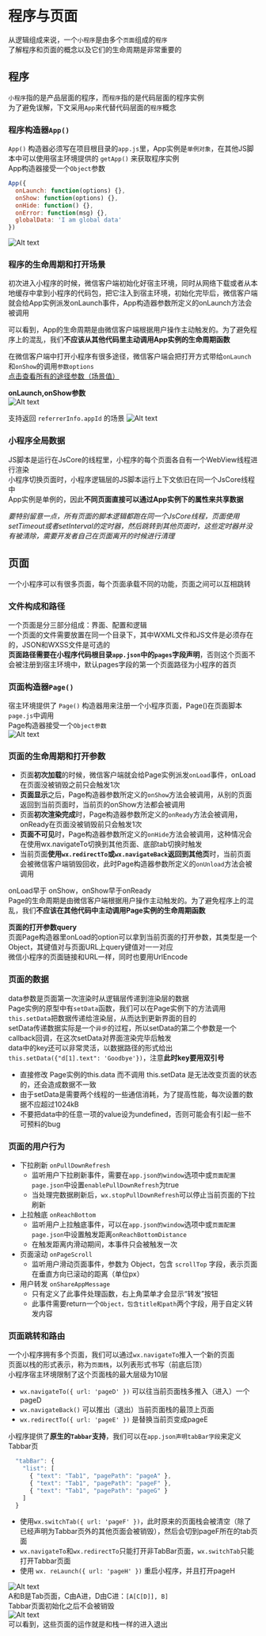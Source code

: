 # 程序与页面

从逻辑组成来说，一个`小程序`是由多个`页面`组成的`程序`  
了解程序和页面的概念以及它们的生命周期是非常重要的  

## 程序

`小程序`指的是产品层面的程序，而`程序`指的是代码层面的程序实例  
为了避免误解，下文采用`App`来代替代码层面的`程序`概念  

### 程序构造器`App()`

`App()` 构造器必须写在项目根目录的`app.js`里，App实例是`单例对象`，在其他JS脚本中可以使用宿主环境提供的 `getApp()` 来获取程序实例  
App构造器接受一个`Object`参数  

```js
App({
  onLaunch: function(options) {},
  onShow: function(options) {},
  onHide: function() {},
  onError: function(msg) {},
  globalData: 'I am global data'
})
```

![Alt text](./image/image-5.png)  

### 程序的生命周期和打开场景

初次进入小程序的时候，微信客户端初始化好宿主环境，同时从网络下载或者从本地缓存中拿到小程序的代码包，把它注入到宿主环境，初始化完毕后，微信客户端就会给App实例派发onLaunch事件，App构造器参数所定义的onLaunch方法会被调用  
  
可以看到，App的生命周期是由微信客户端根据用户操作主动触发的。为了避免程序上的混乱，我们**不应该从其他代码里主动调用App实例的生命周期函数**  
  
在微信客户端中打开小程序有很多途径，微信客户端会把打开方式带给`onLaunch`和`onShow`的调用`参数options`  
[点击查看所有的途径参数（场景值）](https://developers.weixin.qq.com/miniprogram/dev/reference/scene-list.html)  
  
**onLaunch,onShow参数**  
![Alt text](./image/image-6.png)  
  
支持返回 `referrerInfo.appId` 的场景
![Alt text](./image/image-7.png)  

### 小程序全局数据

JS脚本是运行在JsCore的线程里，小程序的每个页面各自有一个WebView线程进行渲染  
小程序切换页面时，小程序逻辑层的JS脚本运行上下文依旧在同一个JsCore线程中  
App实例是单例的，因此**不同页面直接可以通过App实例下的属性来共享数据**  
  
*要特别留意一点，所有页面的脚本逻辑都跑在同一个JsCore线程，页面使用setTimeout或者setInterval的定时器，然后跳转到其他页面时，这些定时器并没有被清除，需要开发者自己在页面离开的时候进行清理*  

## 页面

一个小程序可以有很多页面，每个页面承载不同的功能，页面之间可以互相跳转  

### 文件构成和路径

一个页面是分三部分组成：界面、配置和逻辑  
一个页面的文件需要放置在同一个目录下，其中WXML文件和JS文件是必须存在的，JSON和WXSS文件是可选的  
**页面路径需要在小程序代码根目录`app.json`中的`pages`字段声明**，否则这个页面不会被注册到宿主环境中，默认pages字段的第一个页面路径为小程序的首页  

### 页面构造器`Page()`

宿主环境提供了 `Page()` 构造器用来注册一个小程序页面，Page()在页面脚本`page.js`中调用  
Page构造器接受一个`Object参数`  
![Alt text](./image/image-8.png)  

### 页面的生命周期和打开参数

* 页面**初次加载**的时候，微信客户端就会给Page实例派发`onLoad`事件，onLoad在页面没被销毁之前只会触发1次
* **页面显示**之后，Page构造器参数所定义的`onShow`方法会被调用，从别的页面返回到当前页面时，当前页的onShow方法都会被调用
* 页面**初次渲染完成**时，Page构造器参数所定义的`onReady`方法会被调用，onReady在页面没被销毁前只会触发1次
* **页面不可见**时，Page构造器参数所定义的`onHide`方法会被调用，这种情况会在使用wx.navigateTo切换到其他页面、底部tab切换时触发
* 当前页面**使用`wx.redirectTo`或`wx.navigateBack`返回到其他页**时，当前页面会被微信客户端销毁回收，此时Page构造器参数所定义的`onUnload`方法会被调用

onLoad早于 onShow，onShow早于onReady  
Page的生命周期是由微信客户端根据用户操作主动触发的。为了避免程序上的混乱，我们**不应该在其他代码中主动调用Page实例的生命周期函数**  
  
**页面的打开参数query**  
页面Page构造器里onLoad的option可以拿到当前页面的打开参数，其类型是一个Object，其键值对与页面URL上query键值对一一对应  
微信小程序的页面链接和URL一样，同时也要用UrlEncode  

### 页面的数据

data参数是页面第一次渲染时从逻辑层传递到渲染层的数据  
Page实例的原型中有`setData`函数，我们可以在Page实例下的方法调用`this.setData`把数据传递给渲染层，从而达到更新界面的目的  
setData传递数据实际是一个`异步`的过程，所以setData的第二个参数是一个callback回调，在这次setData对界面渲染完毕后触发  
data中的key还可以非常灵活，以数据路径的形式给出`this.setData({"d[1].text": 'Goodbye'})`，注意**此时key要用双引号**  

* 直接修改 Page实例的this.data 而不调用 this.setData 是无法改变页面的状态的，还会造成数据不一致
* 由于setData是需要两个线程的一些通信消耗，为了提高性能，每次设置的数据不应超过1024kB
* 不要把data中的任意一项的value设为undefined，否则可能会有引起一些不可预料的bug

### 页面的用户行为

* 下拉刷新 `onPullDownRefresh`
  * 监听用户下拉刷新事件，需要在`app.json的window`选项中或`页面配置page.json`中设置`enablePullDownRefresh`为true
  * 当处理完数据刷新后，`wx.stopPullDownRefresh`可以停止当前页面的下拉刷新
* 上拉触底 `onReachBottom`
  * 监听用户上拉触底事件，可以在`app.json的window`选项中或`页面配置page.json`中设置触发距离`onReachBottomDistance`
  * 在触发距离内滑动期间，本事件只会被触发一次
* 页面滚动 `onPageScroll`
  * 监听用户滑动页面事件，参数为 Object，包含 `scrollTop` 字段，表示页面在垂直方向已滚动的距离（单位px）
* 用户转发 `onShareAppMessage`
  * 只有定义了此事件处理函数，右上角菜单才会显示“转发”按钮
  * 此事件需要return一个`Object，包含title和path`两个字段，用于自定义转发内容

### 页面跳转和路由

一个小程序拥有多个页面，我们可以通过`wx.navigateTo`推入一个新的页面  
页面以栈的形式表示，称为`页面栈`，以列表形式书写（前底后顶）  
小程序宿主环境限制了这个页面栈的最大层级为10层  

* `wx.navigateTo({ url: 'pageD' })` 可以往当前页面栈多推入（进入）一个 pageD
* `wx.navigateBack()` 可以推出（退出）当前页面栈的最顶上页面
* `wx.redirectTo({ url: 'pageE' })` 是替换当前页变成pageE

小程序提供了**原生的`Tabbar`支持**，我们可以在`app.json声明tabBar字段`来定义Tabbar页  

```js
  "tabBar": {
    "list": [
      { "text": "Tab1", "pagePath": "pageA" },
      { "text": "Tab1", "pagePath": "pageF" },
      { "text": "Tab1", "pagePath": "pageG" }
    ]
  }
```

* 使用`wx.switchTab({ url: 'pageF' })`，此时原来的页面栈会被清空（除了已经声明为Tabbar页外的其他页面会被销毁），然后会切到pageF所在的tab页面  
* `wx.navigateTo`和`wx.redirectTo`只能打开非TabBar页面，`wx.switchTab`只能打开Tabbar页面
* 使用 `wx. reLaunch({ url: 'pageH' })` 重启小程序，并且打开pageH

![Alt text](./image/image-9.png)  
A和B是Tab页面，C由A进，D由C进：`[A[C[D]], B]`  
Tabbar页面初始化之后不会被销毁  
![Alt text](./image/image-10.png)  
可以看到，这些页面的运作就是和栈一样的进入退出  
